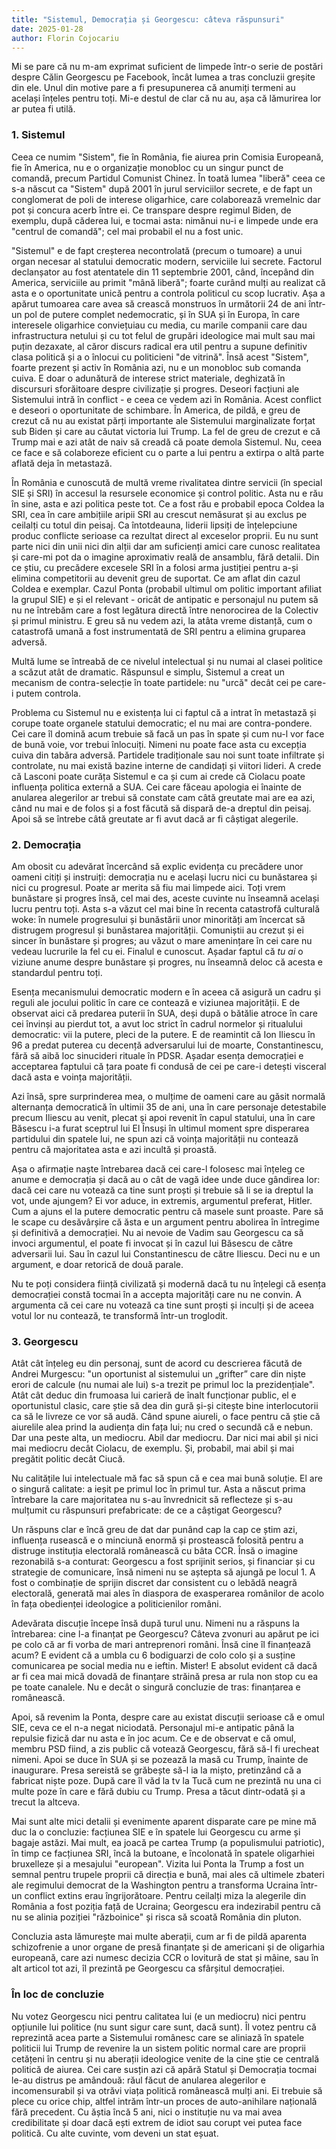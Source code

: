 ```yaml
---
title: "Sistemul, Democrația și Georgescu: câteva răspunsuri"
date: 2025-01-28
author: Florin Cojocariu
---
```

Mi se pare că nu m-am exprimat suficient de limpede într-o serie de postări despre Călin Georgescu pe Facebook, încât lumea a tras concluzii greșite din ele. Unul din motive pare a fi presupunerea că anumiți termeni au același înțeles pentru toți. Mi-e destul de clar că nu au, așa că lămurirea lor ar putea fi utilă.

### 1. Sistemul

Ceea ce numim "Sistem", fie în România, fie aiurea prin Comisia Europeană, fie în America, nu e o organizație monobloc cu un singur punct de comandă, precum Partidul Comunist Chinez. În toată lumea "liberă" ceea ce s-a născut ca "Sistem" după 2001 în jurul serviciilor secrete, e de fapt un conglomerat de poli de interese oligarhice, care colaborează vremelnic dar pot și concura acerb între ei. Ce transpare despre regimul Biden, de exemplu, după căderea lui, e tocmai asta: nimănui nu-i e limpede unde era "centrul de comandă"; cel mai probabil el nu a fost unic.

"Sistemul" e de fapt creșterea necontrolată (precum o tumoare) a unui organ necesar al statului democratic modern, serviciile lui secrete. Factorul declanșator au fost atentatele din 11 septembrie 2001, când, începând din America, serviciile au primit "mână liberă"; foarte curând mulți au realizat că asta e o oportunitate unică pentru a controla politicul cu scop lucrativ. Așa a apărut tumoarea care avea să crească monstruos în următorii 24 de ani într-un pol de putere complet nedemocratic, și în SUA și în Europa, în care interesele oligarhice conviețuiau cu media, cu marile companii care dau infrastructura netului  și cu tot felul de grupări ideologice mai mult sau mai puțin dezaxate, al căror discurs radical era util pentru a supune definitiv clasa politică și a o înlocui cu politicieni "de vitrină". Însă acest "Sistem", foarte prezent și activ în România azi, nu e un monobloc sub comanda cuiva. E doar o adunătură de interese strict materiale, deghizată în discursuri sforăitoare despre civilizație și progres. Deseori facțiuni ale Sistemului intră în conflict - e ceea ce vedem azi în România. Acest conflict e deseori o oportunitate de schimbare. În America, de pildă, e greu de crezut că nu au existat părți importante ale Sistemului marginalizate forțat sub Biden și care au căutat victoria lui Trump. La fel de greu de crezut e că Trump mai e azi atât de naiv să creadă că poate demola Sistemul. Nu, ceea ce face e să colaboreze eficient cu o parte a lui pentru a extirpa o altă parte aflată deja în metastază.

În România e cunoscută de multă vreme rivalitatea dintre servicii (în special SIE și SRI) în accesul la resursele economice și control politic. Asta nu e rău în sine, asta e azi politica peste tot. Ce a fost rău e probabil epoca Coldea la SRI, cea în care ambițiile aripii SRI au crescut nemăsurat și au exclus pe ceilalți cu totul din peisaj. Ca întotdeauna, liderii lipsiți de înțelepciune produc conflicte serioase ca rezultat direct al exceselor proprii. Eu nu sunt parte nici din unii nici din alții dar am suficienți amici care cunosc realitatea și care-mi pot da o imagine aproximativ reală de ansamblu, fără detalii. Din ce știu, cu precădere excesele SRI în a folosi arma justiției pentru a-și elimina competitorii au devenit greu de suportat. Ce am aflat din cazul Coldea e exemplar. Cazul Ponta (probabil ultimul om politic important afiliat la grupul SIE) e și el relevant - oricât de antipatic e personajul nu putem să nu ne întrebăm care a fost legătura directă între nenorocirea de la Colectiv și primul ministru. E greu să nu vedem azi, la atâta vreme distanță, cum o catastrofă umană a fost instrumentată de SRI pentru a elimina gruparea adversă.

Multă lume se întreabă de ce nivelul intelectual și nu numai al clasei politice a scăzut atât de dramatic. Răspunsul e simplu, Sistemul a creat un mecanism de contra-selecție în toate partidele: nu "urcă" decât cei pe care-i putem controla. 

Problema cu Sistemul nu e existența lui ci faptul că a intrat în metastază și corupe toate organele statului democratic; el nu mai are contra-pondere. Cei care îl domină acum trebuie să facă un pas în spate și cum nu-l vor face de bună voie, vor trebui înlocuiți. Nimeni nu poate face asta cu excepția cuiva din tabăra adversă. Partidele tradiționale sau noi sunt toate infiltrate și controlate, nu mai există bazine interne de candidați și viitori lideri. A crede că Lasconi poate curăța Sistemul e ca și cum ai crede că Ciolacu poate influența politica externă a SUA. Cei care făceau apologia ei înainte de anularea alegerilor ar trebui să constate cam câtă greutate mai are ea azi, când nu mai e de folos și a fost făcută să dispară de-a dreptul din peisaj. Apoi să se întrebe câtă greutate ar fi avut dacă ar fi câștigat alegerile.

### 2. Democrația

Am obosit cu adevărat încercând să explic evidența cu precădere unor oameni citiți și instruiți: democrația nu e același lucru nici cu bunăstarea și nici cu progresul. Poate ar merita să fiu mai limpede aici. Toți vrem bunăstare și progres însă, cel mai des, aceste cuvinte nu înseamnă același lucru pentru toți. Asta s-a văzut cel mai bine în recenta catastrofă culturală woke: în numele progresului și bunăstării unor minorități am încercat să distrugem progresul și bunăstarea majorității. Comuniștii au crezut și ei sincer în bunăstare și progres; au văzut o mare amenințare în cei care nu vedeau lucrurile la fel cu ei. Finalul e cunoscut. Așadar faptul că *tu ai* o viziune anume despre bunăstare și progres, nu înseamnă deloc că acesta e standardul pentru toți.

Esența mecanismului democratic modern e în aceea că asigură un cadru și reguli ale jocului politic în care ce contează e viziunea majorității. E de observat aici că predarea puterii în SUA, deși după o bătălie atroce în care cei învinși au pierdut tot, a avut loc strict în cadrul normelor și ritualului democratic: vii la putere, pleci de la putere. E de reamintit că Ion Iliescu în 96 a predat puterea cu decență adversarului lui de moarte, Constantinescu, fără să aibă loc sinucideri rituale în PDSR. Așadar esența democrației e acceptarea faptului că țara poate fi condusă de cei pe care-i detești visceral dacă asta e voința majorității.

Azi însă, spre surprinderea mea, o mulțime de oameni care au găsit normală alternanța democratică în ultimii 35 de ani, una în care personaje detestabile precum Iliescu au venit, plecat și apoi revenit în capul statului, una în care Băsescu i-a furat sceptrul lui El Însuși în ultimul moment spre disperarea partidului din spatele lui, ne spun azi că voința majorității nu contează pentru că majoritatea asta e azi incultă și proastă.

Așa o afirmație naște întrebarea dacă cei care-l folosesc mai înțeleg ce anume e democrația și dacă au o cât de vagă idee unde duce gândirea lor: dacă cei care nu votează ca tine sunt proști și trebuie să li se ia dreptul la vot, unde ajungem? Ei vor aduce, in extremis, argumentul preferat, Hitler. Cum a ajuns el la putere democratic pentru că masele sunt proaste. Pare să le scape cu desăvârșire că ăsta e un argument pentru abolirea în întregime și definitivă a democrației. Nu ai nevoie de Vadim sau Georgescu ca să invoci argumentul, el poate fi invocat și în cazul lui Băsescu de către adversarii lui. Sau în cazul lui Constantinescu de către Iliescu. Deci nu e un argument, e doar retorică de două parale.

Nu te poți considera ființă civilizată și modernă dacă tu nu înțelegi că esența democrației constă tocmai în a accepta majorități care nu ne convin. A argumenta că cei care nu votează ca tine sunt proști și inculți și de aceea votul lor nu contează, te transformă într-un troglodit.

### 3. Georgescu

Atât cât înțeleg eu din personaj, sunt de acord cu descrierea făcută de Andrei Murgescu: "un oportunist al sistemului un „grifter” care din niște erori de calcule (nu numai ale lui) s-a trezit pe primul loc la prezidențiale". Atât cât deduc din frumoasa lui carieră de înalt funcționar public, el e oportunistul clasic, care știe să dea din gură și-și citește bine interlocutorii ca să le livreze ce vor să audă. Când spune aiureli, o face pentru că știe că aiurelile alea prind la audiența din fața lui; nu cred o secundă că e nebun. Dar una peste alta, un mediocru. Abil dar mediocru. Dar nici mai abil și nici mai mediocru decât Ciolacu, de exemplu. Și, probabil, mai abil și mai pregătit politic decât Ciucă.

Nu calitățile lui intelectuale mă fac să spun că e cea mai bună soluție. El are o singură calitate: a ieșit pe primul loc în primul tur. Asta a născut prima întrebare la care majoritatea nu s-au învrednicit să reflecteze și s-au mulțumit cu răspunsuri prefabricate: de ce a câștigat Georgescu?

Un răspuns clar e încă greu de dat dar punând cap la cap ce știm azi, influența rusească e o minciună enormă și prostească folosită pentru a distruge instituția electorală românească cu bâta CCR. Însă o imagine rezonabilă s-a conturat: Georgescu a fost sprijinit serios, și financiar și cu strategie de comunicare, însă nimeni nu se aștepta să ajungă pe locul 1. A fost o combinație de sprijin discret dar consistent cu o lebădă neagră electorală, generată mai ales în diaspora de exasperarea românilor de acolo în fața obedienței ideologice a politicienilor români.

Adevărata discuție începe însă după turul unu. Nimeni nu a răspuns la întrebarea: cine l-a finanțat pe Georgescu? Câteva zvonuri au apărut pe ici pe colo că ar fi vorba de mari antreprenori români. Însă cine îl finanțează acum? E evident că a umbla cu 6 bodiguarzi de colo colo și a susține comunicarea pe social media nu e ieftin. Mister! E absolut evident că dacă ar fi cea mai mică dovadă de finanțare străină presa ar rula non stop cu ea pe toate canalele. Nu e decât o singură concluzie de tras: finanțarea e românească.

Apoi, să revenim la Ponta, despre care au existat discuții serioase că e omul SIE, ceva ce el n-a negat niciodată. Personajul mi-e antipatic până la repulsie fizică dar nu asta e în joc acum. Ce e de observat e că omul, membru PSD fiind, a zis public că votează Georgescu, fără să-l fi urecheat nimeni. Apoi se duce în SUA și se pozează la masă cu Trump, înainte de inaugurare. Presa sereistă se grăbește să-l ia la mișto, pretinzând că a fabricat niște poze. După care îl văd la tv la Tucă cum ne prezintă nu una ci multe poze în care e fără dubiu cu Trump. Presa a tăcut dintr-odată și a trecut la altceva.

Mai sunt alte mici detalii și evenimente aparent disparate care pe mine mă duc la o concluzie: facțiunea SIE e în spatele lui Georgescu cu arme și bagaje astăzi. Mai mult, ea joacă pe cartea Trump (a populismului patriotic), în timp ce facțiunea SRI, încă la butoane, e încolonată în spatele oligarhiei bruxelleze și a mesajului "european". Vizita lui Ponta la Trump a fost un semnal pentru trupele proprii că direcția e bună, mai ales că ultimele zbateri ale regimului democrat de la Washington pentru a transforma Ucraina într-un conflict extins erau îngrijorătoare. Pentru ceilalți miza la alegerile din România a fost poziția față de Ucraina; Georgescu era indezirabil pentru că nu se alinia poziției "războinice" și risca să scoată România din pluton.

Concluzia asta lămurește mai multe aberații, cum ar fi de pildă aparenta schizofrenie a unor organe de presă finanțate și de americani și de oligarhia europeană, care azi numesc decizia CCR o lovitură de stat și mâine, sau în alt articol tot azi, îl prezintă pe Georgescu ca sfârșitul democrației.

### În loc de concluzie

Nu votez Georgescu nici pentru calitatea lui (e un mediocru) nici pentru opțiunile lui politice (nu sunt sigur care sunt, dacă sunt). Îl votez pentru că reprezintă acea parte a Sistemului românesc care se aliniază în spatele politicii lui Trump de revenire la un sistem politic normal care are proprii cetățeni în centru și nu aberații ideologice venite de la cine știe ce centrală politică de aiurea. Cei care susțin azi că apără Statul și Democrația tocmai le-au distrus pe amândouă: răul făcut de anularea alegerilor e incomensurabil și va otrăvi viața politică românească mulți ani. Ei trebuie să plece cu orice chip, altfel intrăm într-un proces de auto-anihilare națională fără precedent. Cu ăștia încă 5 ani, nici o instituție nu va mai avea credibilitate și doar dacă ești extrem de idiot sau corupt vei putea face politică. Cu alte cuvinte, vom deveni un stat eșuat.
